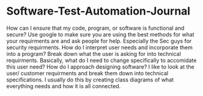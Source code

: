 # Software-Test-Automation-Journal

How can I ensure that my code, program, or software is functional and secure?
Use google to make sure you are using the best methods for what your requirments are and ask people for help. Especially the Sec guys for security requirments.
How do I interpret user needs and incorporate them into a program?
Break down what the user is asking for into technical requirments. Basically, what do I need to change specifically to accomidate this user need?
How do I approach designing software?
I like to look at the user/ customer requirments and break them down into technical specifications. I usually do this by creating class diagrams of what everything needs and how it is all connected.

